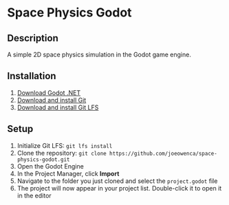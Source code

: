 # Space Physics Godot

## Description

A simple 2D space physics simulation in the Godot game engine.

## Installation

1. [Download Godot .NET](https://godotengine.org/download/windows/)
2. [Download and install Git](https://git-scm.com/install/windows)
3. [Download and install Git LFS](https://git-lfs.com/)

## Setup

1. Initialize Git LFS: `git lfs install`
2. Clone the repository: `git clone https://github.com/joeowenca/space-physics-godot.git`
3. Open the Godot Engine
4. In the Project Manager, click **Import**
5. Navigate to the folder you just cloned and select the `project.godot` file
6. The project will now appear in your project list. Double-click it to open it in the editor
